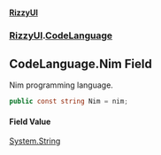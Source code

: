#### [RizzyUI](index 'index')
### [RizzyUI](RizzyUI 'RizzyUI').[CodeLanguage](RizzyUI.CodeLanguage 'RizzyUI.CodeLanguage')

## CodeLanguage.Nim Field

Nim programming language.

```csharp
public const string Nim = nim;
```

#### Field Value
[System.String](https://docs.microsoft.com/en-us/dotnet/api/System.String 'System.String')